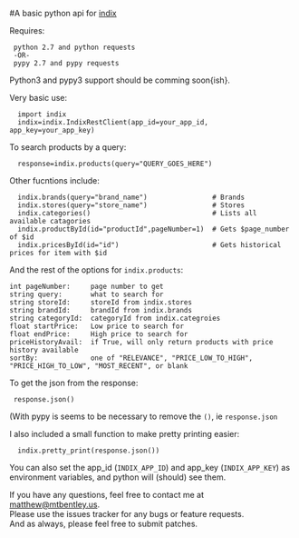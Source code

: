 #A basic python api for [indix](http://indxi.com)

Requires:

     python 2.7 and python requests
     -OR-
     pypy 2.7 and pypy requests

Python3 and pypy3 support should be comming soon{ish}.

Very basic use:

      import indix
      indix=indix.IndixRestClient(app_id=your_app_id, app_key=your_app_key)

To search products by a query:

      response=indix.products(query="QUERY_GOES_HERE")

Other fucntions include:

      indix.brands(query="brand_name")                # Brands
      indix.stores(query="store_name")                # Stores
      indix.categories()                              # Lists all available catagories
      indix.productById(id="productId",pageNumber=1)  # Gets $page_number of $id
      indix.pricesById(id="id")                       # Gets historical prices for item with $id

And the rest of the options for `indix.products`:

    int pageNumber:     page number to get
    string query:       what to search for
    string storeId:     storeId from indix.stores
    string brandId:     brandId from indix.brands
    string categoryId:  categoryId from indix.categroies
    float startPrice:   Low price to search for
    float endPrice:     High price to search for
    priceHistoryAvail:  if True, will only return products with price history available
    sortBy:             one of "RELEVANCE", "PRICE_LOW_TO_HIGH", "PRICE_HIGH_TO_LOW", "MOST_RECENT", or blank

To get the json from the response:

     response.json()

(With pypy is seems to be necessary to remove the `()`, ie `response.json`

I also included a small function to make pretty printing easier:

      indix.pretty_print(response.json())


You can also set the app_id (`INDIX_APP_ID`) and app_key (`INDIX_APP_KEY`) as environment variables, and python will (should) see them.


If you have any questions, feel free to contact me at <matthew@mtbentley.us>.  
Please use the issues tracker for any bugs or feature requests.  
And as always, please feel free to submit patches.  
